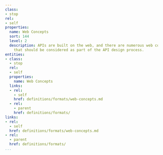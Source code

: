 ```yaml
---
class:
- stop
rel:
- self
properties:
  name: Web Concepts
  sort: 144
  level: 2
  description: APIs are built on the web, and there are numerous web concepts in play
    that should be considered as part of the API design process.
entities:
- class:
  - stop
  rel:
  - self
  properties:
    name: Web Concepts
  links:
  - rel:
    - self
    href: definitions/formats/web-concepts.md
  - rel:
    - parent
    href: definitions/formats/
links:
- rel:
  - self
  href: definitions/formats/web-concepts.md
- rel:
  - parent
  href: definitions/formats/
...
```

